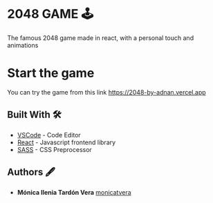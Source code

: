 # 2048 GAME 🕹

The famous 2048 game made in react, with a personal touch and animations

# Start the game
You can try the game from this link
   https://2048-by-adnan.vercel.app
     
## Built With 🛠️

* [VSCode](https://code.visualstudio.com/) - Code Editor
* [React](https://beta.reactjs.org/) - Javascript frontend library
* [SASS](https://sass-lang.com/) - CSS Preprocessor

## Authors 🖋

* **Mónica Ilenia Tardón Vera** [monicatvera](https://github.com/monicatvera)


